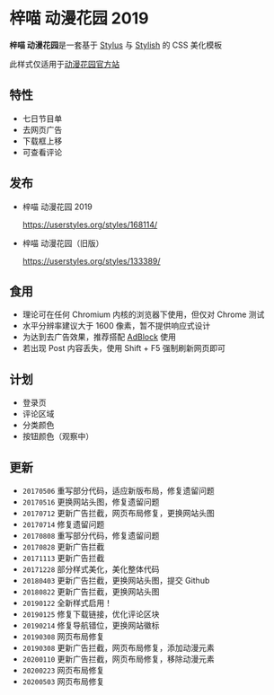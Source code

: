 # 梓喵 动漫花园 2019

**梓喵 动漫花园**是一套基于 [Stylus](https://github.com/stylus/stylus) 与 [Stylish](https://github.com/stylish-userstyles/stylish) 的 CSS 美化模板

此样式仅适用于[动漫花园官方站](https://share.dmhy.org/)

## 特性

* 七日节目单
* 去网页广告
* 下载框上移
* 可查看评论

## 发布

* 梓喵 动漫花园 2019

  https://userstyles.org/styles/168114/

* 梓喵 动漫花园（旧版）

  https://userstyles.org/styles/133389/

## 食用

* 理论可在任何 Chromium 内核的浏览器下使用，但仅对 Chrome 测试
* 水平分辨率建议大于 1600 像素，暂不提供响应式设计
* 为达到去广告效果，推荐搭配 [AdBlock](https://chrome.google.com/webstore/detail/adblock/gighmmpiobklfepjocnamgkkbiglidom) 使用
* 若出现 Post 内容丢失，使用 Shift + F5 强制刷新网页即可

## 计划

* 登录页
* 评论区域
* 分类颜色
* 按钮颜色（观察中）

## 更新

* `20170506` 重写部分代码，适应新版布局，修复遗留问题
* `20170516` 更换网站头图，修复遗留问题
* `20170712` 更新广告拦截，网页布局修复，更换网站头图
* `20170714` 修复遗留问题
* `20170808` 重写部分代码，修复遗留问题
* `20170828` 更新广告拦截
* `20171113` 更新广告拦截
* `20171228` 部分样式美化，美化整体代码
* `20180403` 更新广告拦截，更换网站头图，提交 Github
* `20180822` 更新广告拦截，更换网站头图
* `20190122` 全新样式启用！
* `20190125` 修复下载链接，优化评论区块
* `20190214` 修复导航错位，更换网站徽标
* `20190308` 网页布局修复
* `20190308` 更新广告拦截，网页布局修复，添加动漫元素
* `20200110` 更新广告拦截，网页布局修复，移除动漫元素
* `20200223` 网页布局修复
* `20200503` 网页布局修复
